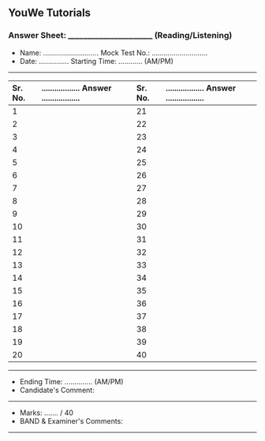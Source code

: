 ## YouWe Tutorials
### Answer Sheet: ______________________ (Reading/Listening)

- Name: ............................  Mock Test No.: ............................
- Date: ............... Starting Time: ............ (AM/PM)

---

| Sr. No. | .................. Answer .................. | Sr. No. | .................. Answer ..................  |
|:--------|:-------------------------------------------|:--------|:-------------------------------------------|
| 1       |                              | 21      |                              |
| 2       |                              | 22      |                              |
| 3       |                              | 23      |                              |
| 4       |                              | 24      |                              |
| 5       |                              | 25      |                              |
| 6       |                              | 26      |                              |
| 7       |                              | 27      |                              |
| 8       |                              | 28      |                              |
| 9       |                              | 29      |                              |
| 10      |                              | 30      |                              |
| 11      |                              | 31      |                              |
| 12      |                              | 32      |                              |
| 13      |                              | 33      |                              |
| 14      |                              | 34      |                              |
| 15      |                              | 35      |                              |
| 16      |                              | 36      |                              |
| 17      |                              | 37      |                              |
| 18      |                              | 38      |                              |
| 19      |                              | 39      |                              |
| 20      |                              | 40      |                              |

---

- Ending Time: .............. (AM/PM)
- Candidate's Comment:

---

- Marks: ....... / 40
- BAND & Examiner's Comments:

---
